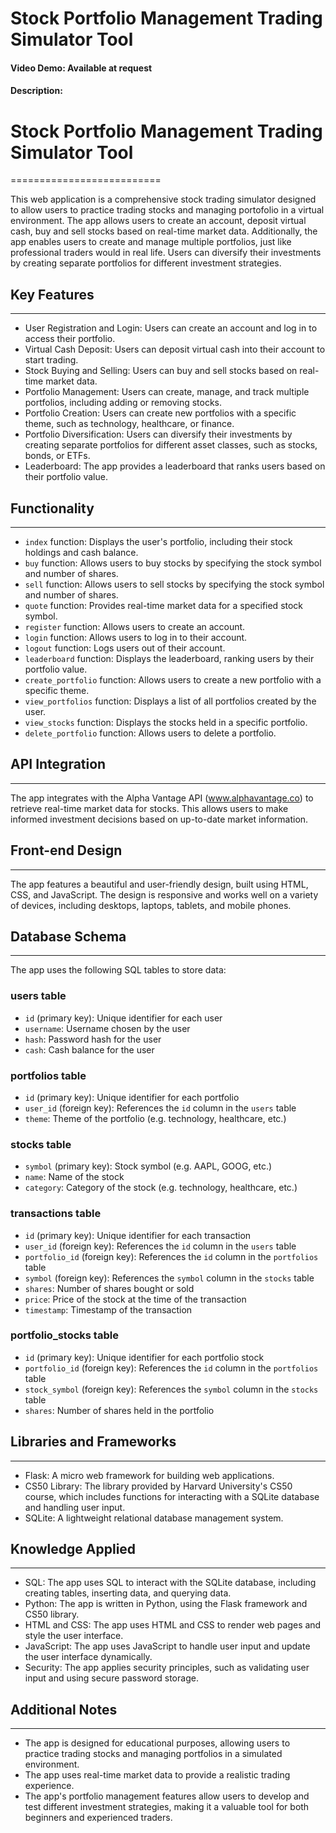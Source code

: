 # Stock Portfolio Management Trading Simulator Tool
#### Video Demo:  Available at request
#### Description:

# Stock Portfolio Management Trading Simulator Tool
==========================

This web application is a comprehensive stock trading simulator designed to allow users to practice trading stocks and managing portofolio in a virtual environment. The app allows users to create an account, deposit virtual cash, buy and sell stocks based on real-time market data. Additionally, the app enables users to create and manage multiple portfolios, just like professional traders would in real life. Users can diversify their investments by creating separate portfolios for different investment strategies.

## Key Features
---------------

* User Registration and Login: Users can create an account and log in to access their portfolio.
* Virtual Cash Deposit: Users can deposit virtual cash into their account to start trading.
* Stock Buying and Selling: Users can buy and sell stocks based on real-time market data.
* Portfolio Management: Users can create, manage, and track multiple portfolios, including adding or removing stocks.
* Portfolio Creation: Users can create new portfolios with a specific theme, such as technology, healthcare, or finance.
* Portfolio Diversification: Users can diversify their investments by creating separate portfolios for different asset classes, such as stocks, bonds, or ETFs.
* Leaderboard: The app provides a leaderboard that ranks users based on their portfolio value.

## Functionality
--------------

* `index` function: Displays the user's portfolio, including their stock holdings and cash balance.
* `buy` function: Allows users to buy stocks by specifying the stock symbol and number of shares.
* `sell` function: Allows users to sell stocks by specifying the stock symbol and number of shares.
* `quote` function: Provides real-time market data for a specified stock symbol.
* `register` function: Allows users to create an account.
* `login` function: Allows users to log in to their account.
* `logout` function: Logs users out of their account.
* `leaderboard` function: Displays the leaderboard, ranking users by their portfolio value.
* `create_portfolio` function: Allows users to create a new portfolio with a specific theme.
* `view_portfolios` function: Displays a list of all portfolios created by the user.
* `view_stocks` function: Displays the stocks held in a specific portfolio.
* `delete_portfolio` function: Allows users to delete a portfolio.

## API Integration
-----------------

The app integrates with the Alpha Vantage API (www.alphavantage.co) to retrieve real-time market data for stocks. This allows users to make informed investment decisions based on up-to-date market information.

## Front-end Design
-----------------

The app features a beautiful and user-friendly design, built using HTML, CSS, and JavaScript. The design is responsive and works well on a variety of devices, including desktops, laptops, tablets, and mobile phones.

## Database Schema
-----------------

The app uses the following SQL tables to store data:

### users table

* `id` (primary key): Unique identifier for each user
* `username`: Username chosen by the user
* `hash`: Password hash for the user
* `cash`: Cash balance for the user

### portfolios table

* `id` (primary key): Unique identifier for each portfolio
* `user_id` (foreign key): References the `id` column in the `users` table
* `theme`: Theme of the portfolio (e.g. technology, healthcare, etc.)

### stocks table

* `symbol` (primary key): Stock symbol (e.g. AAPL, GOOG, etc.)
* `name`: Name of the stock
* `category`: Category of the stock (e.g. technology, healthcare, etc.)

### transactions table

* `id` (primary key): Unique identifier for each transaction
* `user_id` (foreign key): References the `id` column in the `users` table
* `portfolio_id` (foreign key): References the `id` column in the `portfolios` table
* `symbol` (foreign key): References the `symbol` column in the `stocks` table
* `shares`: Number of shares bought or sold
* `price`: Price of the stock at the time of the transaction
* `timestamp`: Timestamp of the transaction

### portfolio_stocks table

* `id` (primary key): Unique identifier for each portfolio stock
* `portfolio_id` (foreign key): References the `id` column in the `portfolios` table
* `stock_symbol` (foreign key): References the `symbol` column in the `stocks` table
* `shares`: Number of shares held in the portfolio

## Libraries and Frameworks
-------------------------

* Flask: A micro web framework for building web applications.
* CS50 Library: The library provided by Harvard University's CS50 course, which includes functions for interacting with a SQLite database and handling user input.
* SQLite: A lightweight relational database management system.

## Knowledge Applied
------------------------

* SQL: The app uses SQL to interact with the SQLite database, including creating tables, inserting data, and querying data.
* Python: The app is written in Python, using the Flask framework and CS50 library.
* HTML and CSS: The app uses HTML and CSS to render web pages and style the user interface.
* JavaScript: The app uses JavaScript to handle user input and update the user interface dynamically.
* Security: The app applies security principles, such as validating user input and using secure password storage.

## Additional Notes
------------------

* The app is designed for educational purposes, allowing users to practice trading stocks and managing portfolios in a simulated environment.
* The app uses real-time market data to provide a realistic trading experience.
* The app's portfolio management features allow users to develop and test different investment strategies, making it a valuable tool for both beginners and experienced traders.

